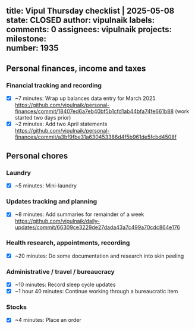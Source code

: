 title:	Vipul Thursday checklist | 2025-05-08
state:	CLOSED
author:	vipulnaik
labels:	
comments:	0
assignees:	vipulnaik
projects:	
milestone:	
number:	1935
--
## Personal finances, income and taxes

### Financial tracking and recording

- [x] ~7 minutes: Wrap up balances data entry for March 2025 https://github.com/vipulnaik/personal-finances/commit/18407ed6a7eb40bf5b1cfd1ab44bfa74fe661b88 (work started two days prior)
- [x] ~2 minutes: Add two April statements https://github.com/vipulnaik/personal-finances/commit/a3bf9fbe31a630453386d4f5b961de5fcbd4508f

## Personal chores

### Laundry

- [x] ~5 minutes: Mini-laundry

### Updates tracking and planning

- [x] ~8 minutes: Add summaries for remainder of a week https://github.com/vipulnaik/daily-updates/commit/66309ce3229de27dada43a7c499a70cdc864e176

### Health research, appointments, recording

- [x] ~20 minutes: Do some documentation and research into skin peeling

### Administrative / travel / bureaucracy

- [x] ~10 minutes: Record sleep cycle updates
- [x] ~1 hour 40 minutes: Continue working through a bureaucratic item

### Stocks

- [x] ~4 minutes: Place an order
